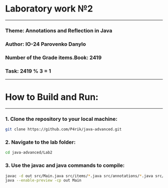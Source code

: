 # Laboratory work №2
***
### Theme: Annotations and Reflection in Java
### Author: IO-24 Parovenko Danylo
### Number of the Grade items.Book: 2419
### Task: 2419 % 3 = 1
***
# How to Build and Run:
***
### 1. Clone the repository to your local machine:
```bash
git clone https://github.com/P4rik/java-advanced.git
```
### 2. Navigate to the lab folder:
```bash
cd java-advanced/Lab2
```
### 3. Use the javac and java commands to compile:
```bash
javac -d out src/Main.java src/items/*.java src/annotations/*.java src/utils/*.java
java --enable-preview -cp out Main
```
